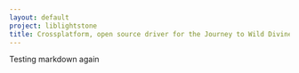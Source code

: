 ```yaml
---
layout: default
project: liblightstone
title: Crossplatform, open source driver for the Journey to Wild Divine Lightstone
---
```


Testing markdown again